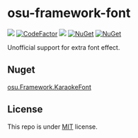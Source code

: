 # osu-framework-font

[![](https://github.com/karaoke-dev/osu-framework-font/actions/workflows/dotnet-core.yml/badge.svg)](https://github.com/karaoke-dev/osu-framework-font)
[![CodeFactor](https://www.codefactor.io/repository/github/karaoke-dev/osu-framework-font/badge)](https://www.codefactor.io/repository/github/karaoke-dev/osu-framework-font)
[![](https://img.shields.io/badge/月子我婆-passed-ff69b4.svg)](https://github.com/karaoke-dev/osu-framework-font)
[![NuGet](https://img.shields.io/nuget/v/osu.Framework.KaraokeFont.svg)](https://www.nuget.org/packages/osu.Framework.KaraokeFont)
[![NuGet](https://img.shields.io/nuget/dt/osu.Framework.KaraokeFont.svg)](https://www.nuget.org/packages/osu.Framework.KaraokeFont)

Unofficial support for extra font effect.

## Nuget

[osu.Framework.KaraokeFont](https://www.nuget.org/packages/osu.Framework.KaraokeFont)

## License

This repo is under [MIT](LICENSE) license.
